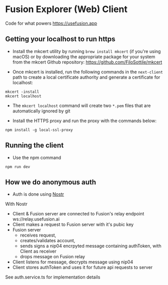 # Fusion Explorer (Web) Client

Code for what powers https://usefusion.app

## Getting your localhost to run https

- Install the mkcert utility by running
  `brew install mkcert` (if you're using macOS) or
  by downloading the appropriate package for your system from the mkcert Github repository: https://github.com/FiloSottile/mkcert

- Once mkcert is installed, run the following commands in the `next-client` path to create a local certificate authority and generate a certificate for localhost:

```
mkcert -install
mkcert localhost
```

- The `mkcert localhost` command will create two `*.pem` files that are automatically ignored by git

- Install the HTTPS proxy and run the proxy with the commands below:

```
npm install -g local-ssl-proxy
```

## Running the client

- Use the npm command

```
npm run dev
```

## How we do anonymous auth

- Auth is done using [Nostr](https://nostr.com)

With Nostr

- Client & Fusion server are connected to Fusion's relay endpoint ws://relay.usefusion.ai
- Client makes a request to Fusion server with it's pubic key
- Fusion server
  - receives request,
  - creates/validates account,
  - sends signs a nip04 encrpyted message containing authToken, with Client as receiver
  - drops message on Fusion relay
- Client listens for message, decrypts message using nip04
- Client stores authToken and uses it for future api requests to server

See auth.service.ts for implementation details
